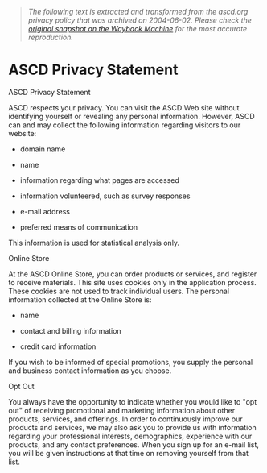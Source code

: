 > *The following text is extracted and transformed from the ascd.org privacy policy that was archived on 2004-06-02. Please check the [original snapshot on the Wayback Machine](https://web.archive.org/web/20040602201306id_/http%3A//ascd.org/cms/index.cfm%3FTheViewID%3D374) for the most accurate reproduction.*

# ASCD Privacy Statement

ASCD Privacy Statement

ASCD respects your privacy. You can visit the ASCD Web site without identifying yourself or revealing any personal information. However, ASCD can and may collect the following information regarding visitors to our website:

  * domain name

  * name

  * information regarding what pages are accessed

  * information volunteered, such as survey responses

  * e-mail address

  * preferred means of communication




This information is used for statistical analysis only.

Online Store

At the ASCD Online Store, you can order products or services, and register to receive materials. This site uses cookies only in the application process. These cookies are not used to track individual users. The personal information collected at the Online Store is:

  * name

  * contact and billing information

  * credit card information




If you wish to be informed of special promotions, you supply the personal and business contact information as you choose.

Opt Out

You always have the opportunity to indicate whether you would like to "opt out" of receiving promotional and marketing information about other products, services, and offerings. In order to continuously improve our products and services, we may also ask you to provide us with information regarding your professional interests, demographics, experience with our products, and any contact preferences. When you sign up for an e-mail list, you will be given instructions at that time on removing yourself from that list.
